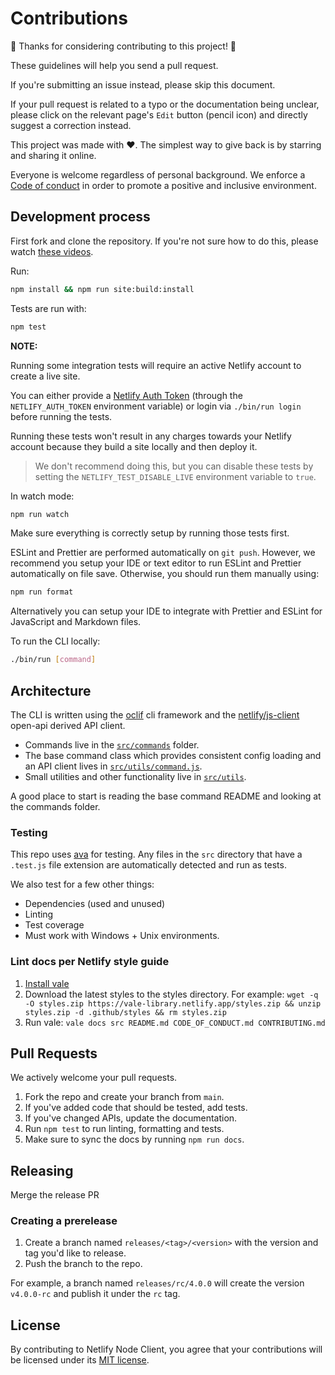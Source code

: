 # Contributions

🎉 Thanks for considering contributing to this project! 🎉

These guidelines will help you send a pull request.

If you're submitting an issue instead, please skip this document.

If your pull request is related to a typo or the documentation being unclear, please click on the relevant page's `Edit`
button (pencil icon) and directly suggest a correction instead.

This project was made with ❤️. The simplest way to give back is by starring and sharing it online.

Everyone is welcome regardless of personal background. We enforce a [Code of conduct](CODE_OF_CONDUCT.md) in order to
promote a positive and inclusive environment.

## Development process

First fork and clone the repository. If you're not sure how to do this, please watch
[these videos](https://egghead.io/courses/how-to-contribute-to-an-open-source-project-on-github).

Run:

```bash
npm install && npm run site:build:install
```

Tests are run with:

```bash
npm test
```

**NOTE:**

Running some integration tests will require an active Netlify account to create a live site.

You can either provide a [Netlify Auth Token](https://docs.netlify.com/cli/get-started/#obtain-a-token-in-the-netlify-ui) (through the `NETLIFY_AUTH_TOKEN` environment variable) or login via `./bin/run login` before running the tests.

Running these tests won't result in any charges towards your Netlify account because they build a site locally and then deploy it.

> We don't recommend doing this, but you can disable these tests by setting the `NETLIFY_TEST_DISABLE_LIVE` environment variable to `true`.

In watch mode:

```bash
npm run watch
```

Make sure everything is correctly setup by running those tests first.

ESLint and Prettier are performed automatically on `git push`. However, we recommend you setup your IDE or text editor
to run ESLint and Prettier automatically on file save. Otherwise, you should run them manually using:

```bash
npm run format
```

Alternatively you can setup your IDE to integrate with Prettier and ESLint for JavaScript and Markdown files.

To run the CLI locally:

```bash
./bin/run [command]
```

## Architecture

The CLI is written using the [oclif](https://oclif.io/) cli framework and the [netlify/js-client](https://github.com/netlify/js-client) open-api derived API client.

- Commands live in the [`src/commands`](src/commands) folder.
- The base command class which provides consistent config loading and an API client lives in [`src/utils/command.js`](src/utils/command.js).
- Small utilities and other functionality live in [`src/utils`](src/utils).

A good place to start is reading the base command README and looking at the commands folder.

### Testing

This repo uses [ava](https://github.com/avajs/ava) for testing. Any files in the `src` directory that have a `.test.js` file extension are automatically detected and run as tests.

We also test for a few other things:

- Dependencies (used and unused)
- Linting
- Test coverage
- Must work with Windows + Unix environments.

### Lint docs per Netlify style guide

1. [Install vale](https://docs.errata.ai/vale/install)
2. Download the latest styles to the styles directory. For example: `wget -q -O styles.zip https://vale-library.netlify.app/styles.zip && unzip styles.zip -d .github/styles && rm styles.zip`
3. Run vale: `vale docs src README.md CODE_OF_CONDUCT.md CONTRIBUTING.md`

## Pull Requests

We actively welcome your pull requests.

1. Fork the repo and create your branch from `main`.
2. If you've added code that should be tested, add tests.
3. If you've changed APIs, update the documentation.
4. Run `npm test` to run linting, formatting and tests.
5. Make sure to sync the docs by running `npm run docs`.

## Releasing

Merge the release PR

### Creating a prerelease

1. Create a branch named `releases/<tag>/<version>` with the version and tag you'd like to release.
2. Push the branch to the repo.

For example, a branch named `releases/rc/4.0.0` will create the version `v4.0.0-rc` and publish it under the `rc` tag.

## License

By contributing to Netlify Node Client, you agree that your contributions will be licensed
under its [MIT license](LICENSE).
